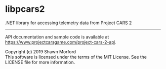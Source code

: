 # libpcars2

.NET library for accessing telemetry data from Project CARS 2

---
API documentation and sample code is available at https://www.projectcarsgame.com/project-cars-2-api.

Copyright (c) 2019 Shawn Morford  
This software is licensed under the terms of the MIT License. See the LICENSE file for more information.
